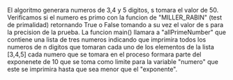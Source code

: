 El algoritmo generara numeros de 3,4 y 5 digitos, s tomara el valor de 50. Verificamos si el numero es primo con la funcion de "MILLER_RABIN" (test de primalidad) retornando True o False tomando a su vez el valor de s para la precision de la prueba. La funcion main() llamara a "allPrimeNumber" que contiene una lista de tres numeros indicando que imprimira todos los numeros de n digitos que tomaran cada uno de los elementos de la lista [3,4,5] cada numero que se tomara en el proceso formara parte del exponenete de 10 que se toma como limite para la variable "numero" que este se imprimira hasta que sea menor que el "exponente".

